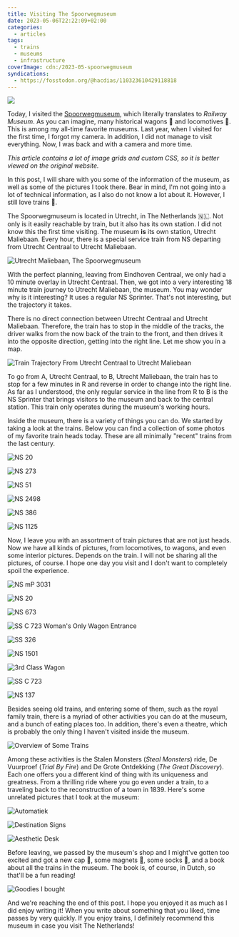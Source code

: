 ```yaml
---
title: Visiting The Spoorwegmuseum
date: 2023-05-06T22:22:09+02:00
categories:
  - articles
tags:
  - trains
  - museums
  - infrastructure
coverImage: cdn:/2023-05-spoorwegmuseum
syndications:
  - https://fosstodon.org/@hacdias/110323610429118818
---
```


<style>
.train-gif {
  margin-top: -1.5rem;
  margin-right: -4rem;
  max-width: 15rem;
}

.train-gif + p {
  margin-top: 2.5rem;
}
</style>

![](https://cdn.hacdias.com/media/2023-05-train.gif?class=pixelated+left+train-gif)

Today, I visited the [Spoorwegmuseum](https://www.spoorwegmuseum.nl/), which literally translates to *Railway Museum*. As you can imagine, many historical wagons 🚃 and locomotives 🚂. This is among my all-time favorite museums. Last year, when I visited for the first time, I forgot my camera. In addition, I did not manage to visit everything. Now, I was back and with a camera and more time.

<!--more-->

<p class='dn'><em>This article contains a lot of image grids and custom CSS, so it is better viewed on the original website.</em></p>

<style>
:root,
:root.dark {
  --c-h: 21;
  --c-s: 27%;
  --c-l: 47%;
}

.grid3 {
    grid-template-columns: repeat(3, 1fr);
}
</style>

In this post, I will share with you some of the information of the museum, as well as some of the pictures I took there. Bear in mind, I'm not going into a lot of technical information, as I also do not know a lot about it. However, I still love trains 🚅.

The Spoorwegmuseum is located in Utrecht, in The Netherlands 🇳🇱. Not only is it easily reachable by train, but it also has its own station. I did not know this the first time visiting. The museum **is** its own station, Utrecht Maliebaan. Every hour, there is a special service train from NS departing from Utrecht Centraal to Utrecht Maliebaan.

![Utrecht Maliebaan, The Spoorwegmuseum](cdn:/2023-05-spoorwegmuseum?class=fw)

With the perfect planning, leaving from Eindhoven Centraal, we only had a 10 minute overlay in Utrecht Centraal. Then, we got into a very interesting 18 minute train journey to Utrecht Maliebaan, the museum. You may wonder why is it interesting? It uses a regular NS Sprinter. That's not interesting, but the trajectory it takes.

There is no direct connection between Utrecht Centraal and Utrecht Maliebaan. Therefore, the train has to stop in the middle of the tracks, the driver walks from the now back of the train to the front, and then drives it into the opposite direction, getting into the right line. Let me show you in a map.

![Train Trajectory From Utrecht Centraal to Utrecht Maliebaan](cdn:/2023-05-spoorwegmuseum-train-route?class=fw)

To go from A, Utrecht Centraal, to B, Utrecht Maliebaan, the train has to stop for a few minutes in R and reverse in order to change into the right line. As far as I understood, the only regular service in the line from R to B is the NS Sprinter that brings visitors to the museum and back to the central station. This train only operates during the museum's working hours.

Inside the museum, there is a variety of things you can do. We started by taking a look at the trains. Below you can find a collection of some photos of my favorite train heads today. These are all minimally "recent" trains from the last century.

<div class='fw fg grid3'>

![NS 20](cdn:/2023-05-spoorwegmuseum-ns-20?caption=false)

![NS 273](cdn:/2023-05-spoorwegmuseum-ns-273?caption=false)

![NS 51](cdn:/2023-05-spoorwegmuseum-ns-51?caption=false)

![NS 2498](cdn:/2023-05-spoorwegmuseum-ns-2498?caption=false)

![NS 386](cdn:/2023-05-spoorwegmuseum-ns-386?caption=false)

![NS 1125](cdn:/2023-05-spoorwegmuseum-ns-1125?caption=false)

</div>

Now, I leave you with an assortment of train pictures that are not just heads. Now we have
all kinds of pictures, from locomotives, to wagons, and even some interior pictures. Depends on the train.
I will not be sharing all the pictures, of course. I hope one day you visit and I don't want
to completely spoil the experience.

<div class='fw fg'>

![NS mP 3031](cdn:/2023-05-spoorwegmuseum-ns-3031?caption=false)

![NS 20](cdn:/2023-05-spoorwegmuseum-ns-20-side?caption=false)

</div>

![NS 673](cdn:/2023-05-spoorwegmuseum-ns-673?caption=false&class=fw)

<div class='fw fg'>

![SS C 723 Woman's Only Wagon Entrance](cdn:/2023-05-spoorwegmuseum-ss-723-wo?caption=false)

![SS 326](cdn:/2023-05-spoorwegmuseum-ss-326?caption=false)

</div>

<div class='fw fg'>

![NS 1501](cdn:/2023-05-spoorwegmuseum-ns-1501?caption=false)

![3rd Class Wagon](cdn:/2023-05-spoorwegmuseum-3d-class?caption=false)

![SS C 723](cdn:/2023-05-spoorwegmuseum-ss-723?caption=false)

![NS 137](cdn:/2023-05-spoorwegmuseum-ns-137?caption=false)

</div>

Besides seeing old trains, and entering some of them, such as the royal family train, there is a myriad of other activities you can do at the museum, and a bunch of eating places too. In addition, there's even a theatre, which is probably the only thing I haven't visited inside the museum.

![Overview of Some Trains](cdn:/2023-05-spoorwegmuseum-overview?caption=false&class=fw)

Among these activities is the Stalen Monsters (*Steal Monsters*) ride, De Vuurproef (*Trial By Fire*) and De Grote Ontdekking (*The Great Discovery*). Each one offers you a different kind of thing with its uniqueness and greatness. From a thrilling ride where you go even under a train, to a traveling back to the reconstruction of a town in 1839. Here's some unrelated pictures that I took at the museum:

<div class='fg fw grid3'>

![Automatiek](cdn:/2023-05-spoorwegmuseum-automatiek?caption=false)

![Destination Signs](cdn:/2023-05-spoorwegmuseum-naartoe?caption=false)

![Aesthetic Desk](cdn:/2023-05-spoorwegmuseum-desk?caption=false)

</div>

Before leaving, we passed by the museum's shop and I might've gotten too excited and got a new cap 🧢, some magnets 🧲, some socks 🧦, and a book about all the trains in the museum. The book is, of course, in Dutch, so that'll be a fun reading!

![Goodies I bought](cdn:/2023-05-spoorwegmuseum-goodies?class=fw&caption=false)

And we're reaching the end of this post. I hope you enjoyed it as much as I did enjoy writing it! When you write about something that you liked, time passes by very quickly. If you enjoy trains, I definitely recommend this museum in case you visit The Netherlands!
